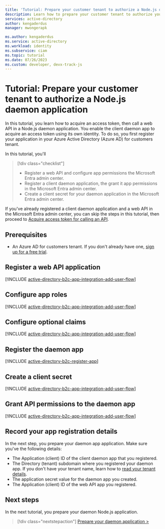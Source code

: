 ```yaml
---
title: 'Tutorial: Prepare your customer tenant to authorize a Node.js daemon application'
description: Learn how to prepare your customer tenant to authorize your Node.js daemon application
services: active-directory
author: kengaderdus
manager: mwongerapk

ms.author: kengaderdus
ms.service: active-directory
ms.workload: identity
ms.subservice: ciam
ms.topic: tutorial
ms.date: 07/26/2023
ms.custom: developer, devx-track-js
---
```


# Tutorial: Prepare your customer tenant to authorize a Node.js daemon application

In this tutorial, you learn how to acquire an access token, then call a web API in a Node.js daemon application. You enable the client daemon app to acquire an access token using its own identity. To do so, you first register your application in your Azure Active Directory (Azure AD) for customers tenant.

In this tutorial, you'll

> [!div class="checklist"]
> - Register a web API and configure app permissions the Microsoft Entra admin center.
> - Register a client daemon application, the grant it app permissions in the Microsoft Entra admin center.
> - Create a client secret for your daemon application in the Microsoft Entra admin center.

If you've already registered a client daemon application and a web API in the Microsoft Entra admin center, you can skip the steps in this tutorial, then proceed to [Acquire access token for calling an API](tutorial-daemon-node-call-api-build-app.md).

## Prerequisites

- An Azure AD for customers tenant. If you don't already have one, <a href="https://aka.ms/ciam-free-trial?wt.mc_id=ciamcustomertenantfreetrial_linkclick_content_cnl" target="_blank">sign up for a free trial</a>. 

## Register a web API application

[!INCLUDE [active-directory-b2c-app-integration-add-user-flow](./includes/register-app/register-api-app.md)]

## Configure app roles

[!INCLUDE [active-directory-b2c-app-integration-add-user-flow](./includes/register-app/add-app-role.md)]

## Configure optional claims

[!INCLUDE [active-directory-b2c-app-integration-add-user-flow](./includes/register-app/add-optional-claims-access.md)]

## Register the daemon app

[!INCLUDE [active-directory-b2c-register-app](./includes/register-app/register-client-app-common.md)]

## Create a client secret

[!INCLUDE [active-directory-b2c-app-integration-add-user-flow](./includes/register-app/add-app-client-secret.md)]

## Grant API permissions to the daemon app

[!INCLUDE [active-directory-b2c-app-integration-add-user-flow](./includes/register-app/grant-api-permissions-app-permissions.md)]

## Record your app registration details 

In the next step, you prepare your daemon app application. Make sure you've the following details:

- The Application (client) ID of the client daemon app that you registered.
- The Directory (tenant) subdomain where you registered your daemon app. If you don't have your tenant name, learn how to [read your tenant details](how-to-create-customer-tenant-portal.md#get-the-customer-tenant-details). 
- The application secret value for the daemon app you created.
- The Application (client) ID of the web API app you registered.


## Next steps

In the next tutorial, you prepare your daemon Node.js application.

> [!div class="nextstepaction"]
> [Prepare your daemon application >](tutorial-daemon-node-call-api-build-app.md)
